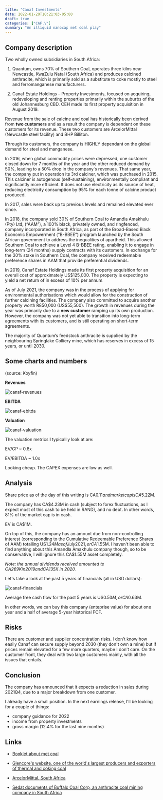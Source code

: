 ```yaml
---
title: "Canaf Investments"
date: 2022-01-20T10:21:03-05:00
draft: true
categories: ["CAF.V"]
summary: "An illiquid nanocap met coal play"
---
```


## Company description

Two wholly owned subsidiaries in South Africa:

1. Quantum, owns 70% of Southern Coal, operates three kilns near Newcastle, KwaZulu Natal (South Africa) and produces calcined anthracite, which is primarily sold as a substitute to coke mostly to steel and ferromanganese manufacturers.

2. Canaf Estate Holdings – Property Investments, focused on acquiring, redeveloping and renting properties primarily within the suburbs of the old Johannesburg CBD. CEH made its first property acquisition in August 2019.

Revenue from the sale of calcine and coal has historically been derived from **two customers** and as a result the company is dependent on these customers for its revenue. These two customers are ArcelorMittal (Newcastle steel facility) and BHP Billiton.

Through its customers, the company is HIGHLY dependant on the global demand for steel and manganese. 

In 2016, when global commodity prices were depressed, one customer closed down for 7 months of the year and the other reduced demand by 50%, leading to a 50% drop in the company's revenues. That same year, the company put in operation its 3rd calciner, which was purchased in 2015. This calciner is autogenous (self-sustaining), environmentally compliant and significantly more efficient. It does not use electricity as its source of heat, reducing electricity consumption by 95% for each tonne of calcine product produced. 

In 2017, sales were back up to previous levels and remained elevated ever since.

In 2018, the company sold 30% of Southern Coal to Amandla Amakhulu (Pty) Ltd, (“AAM”), a 100% black, privately owned, and ringfenced, company incorporated in South Africa, as part of the Broad-Based Black Economic Empowerment (“B-BBEE”) program launched by the South African government to address the inequalities of apartheid. This allowed Southern Coal to achieve a Level 4 B-BBEE rating, enabling it to engage in long-term (24 months) supply contracts with its customers. In exchange for the 30% stake in Southern Coal, the company received redeemable preference shares in AAM that provide preferential dividends.

In 2019, Canaf Estate Holdings made its first property acquisition for an overall cost of approximately US$125,000. The property is expecting to yield a net return of in excess of 10% per annum.

As of July 2021, the company was in the process of applying for environmental authorisations which would allow for the construction of further calcining facilities. The company also committed to acquire another property worth R850,000 (US$55,500). The growth in revenues during the year was primarily due to a **new customer** ramping up its own production. However, the company was not yet able to transition into long-term agreements with its customers, and is still operating on short-term agreements.

The majority of Quantum’s feedstock anthracite is supplied by the neighbouring Springlake Colliery mine, which has reserves in excess of 15 years, or until 2030.

## Some charts and numbers

(source: Koyfin)

**Revenues**

![canaf-revenues](/images/canaf-revenues.png)

**EBITDA**

![canaf-ebitda](/images/canaf-ebitda.png)

**Valuation**

![canaf-valuation](/images/canaf-valuation.png)

The valuation metrics I typicallly look at are:

EV/GP ~ 0.8x 

EV/EBITDA ~ 1.0x

Looking cheap. The CAPEX expenses are low as well.

## Analysis

Share price as of the day of this writing is CA$0.11 and market cap is CA$5.22M.

The company has CA$4.23M in cash (subject to forex fluctuations, as I expect most of this cash to be held in RAND), and no debt. In other words, 81% of the market cap is in cash.

EV is CA$1M.

On top of this, the company has an amount due from non-controlling interest (corresponding to the Cumulative Redeemable Preference Shares of AAM) totalling US$1.24M as of July 2021, or CA$1.55M. I haven't been able to find anything about this Amandla Amakhulu company though, so to be conservative, I will ignore this CA$1.55M asset completely.

_Note: the annual dividends received amounted to CA$269K in 2019 and CA$135K in 2020._

Let's take a look at the past 5 years of financials (all in USD dollars):

![canaf-financials](/images/canaf-financials.png)

Average free cash flow for the past 5 years is US$0.50M, or CA$0.63M.

In other words, we can buy this company (enteprise value) for about one year and a half of average 5-year historical FCF.

## Risks

There are customer and supplier concentration risks. I don't know how easily Canaf can secure supply beyond 2030 (they don't own a mine) but if prices remain elevated for a few more quarters, maybe I don't care. On the customer front, they deal with two large customers mainly, with all the issues that entails. 

## Conclusion

The company has announced that it expects a reduction in sales during 2021Q4, due to a major breakdown from one customer. 

I already have a small position. In the next earnings release, I'll be looking for a couple of things:

- company guidance for 2022
- income from property investments
- gross margin (12.4% for the last nine months)

## Links

- [Booklet about met coal](https://www.ramcoal.com/assets/docs/ppt/Coal-mining-booklet-final.pdf)

- [Glencore's website, one of the world's largest producers and exporters of thermal and coking coal](https://www.glencore.com/what-we-do/energy/coal)

- [ArcelorMittal, South Africa](https://arcelormittalsa.com/)

- [Sedat documents of Buffalo Coal Corp, an anthracite coal mining company in South Africa](https://www.sedar.com/DisplayCompanyDocuments.do?lang=EN&issuerNo=00024687)




